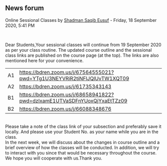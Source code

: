 <h2>News forum</h2><a href="https://moodle.cse.buet.ac.bd/user/view.php?id=1531&course=477"></a>
Online Sessional Classes
by <a href="https://moodle.cse.buet.ac.bd/user/view.php?id=1531&course=477">Shadman Saqib Eusuf</a> - Friday, 18 September 2020, 5:41 PM


 

Dear Students,Your sessional classes will continue from 19 September 2020 as per your class routine. The updated course outline and the sessional class links are published on the course page (at the top). The links are also mentioned here for your convenience.<table><colgroup><col></col><col></col></colgroup><tbody><tr><td>A1</td><td><a href="https://bdren.zoom.us/j/67564555021?pwd=YTg1U3NEYVRiR2tiNFlJQlUvTW1XQT09">https://bdren.zoom.us/j/67564555021?pwd=YTg1U3NEYVRiR2tiNFlJQlUvTW1XQT09</a></td></tr><tr><td>A2</td><td><a href="https://bdren.zoom.us/j/61735343143">https://bdren.zoom.us/j/61735343143</a></td></tr><tr><td>B1</td><td><a href="https://bdren.zoom.us/j/68658941822?pwd=dzIxamE1UTVaSDFnYUoxQjYxaEtTZz09">https://bdren.zoom.us/j/68658941822?pwd=dzIxamE1UTVaSDFnYUoxQjYxaEtTZz09</a></td></tr><tr><td>B2</td><td><a href="https://bdren.zoom.us/j/66088348676">https://bdren.zoom.us/j/66088348676</a></td></tr></tbody></table><br />Please take a note of the class link of your subsection and preferably save it locally. And please use your Student No. as your name while you are in the class.<br />In the next week, we will discuss about the changes in course outline and a brief overview of how the classes will be conducted. In addition, we will try to interact with you since that would be necessary throughout the course. We hope you will cooperate with us.Thank you.






